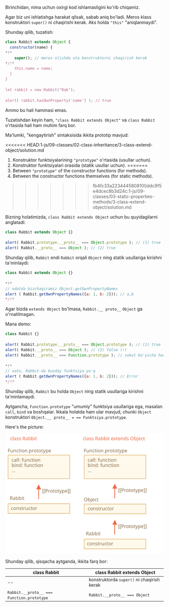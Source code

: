 Birinchidan, nima uchun oxirgi kod ishlamasligini ko'rib chiqamiz.

Agar biz uni ishlatishga harakat qilsak, sabab aniq bo'ladi. Meros klass konstruktori `super()` ni chaqirishi kerak. Aks holda `"this"` "aniqlanmaydi".

Shunday qilib, tuzatish:

```js run
class Rabbit extends Object {
  constructor(name) {
*!*
    super(); // meros olishda ota konstruktorni chaqirish kerak
*/!*
    this.name = name;
  }
}

let rabbit = new Rabbit("Rab");

alert( rabbit.hasOwnProperty('name') ); // true
```

Ammo bu hali hammasi emas.

Tuzatishdan keyin ham, `"class Rabbit extends Object"` va `class Rabbit` o'rtasida hali ham muhim farq bor.

Ma'lumki, "kengaytirish" sintaksisida ikkita prototip mavjud:

<<<<<<< HEAD:1-js/09-classes/02-class-inheritance/3-class-extend-object/solution.md
1. Konstruktor funktsiyalarining `"prototype"` o'rtasida (usullar uchun).
2. Konstruktor funktsiyalari orasida (statik usullar uchun).
=======
1. Between `"prototype"` of the constructor functions (for methods).
2. Between the constructor functions themselves (for static methods).
>>>>>>> fb4fc33a2234445808100ddc9f5e4dcec8b3d24c:1-js/09-classes/03-static-properties-methods/3-class-extend-object/solution.md

Bizning holatimizda, `class Rabbit extends Object` uchun bu quyidagilarni anglatadi:

```js run
class Rabbit extends Object {}

alert( Rabbit.prototype.__proto__ === Object.prototype ); // (1) true
alert( Rabbit.__proto__ === Object ); // (2) true
```

Shunday qilib, `Rabbit` endi `Rabbit` orqali `Object` ning statik usullariga kirishni ta'minlaydi:

```js run
class Rabbit extends Object {}

*!*
// odatda bizchaqiramiz Object.getOwnPropertyNames
alert ( Rabbit.getOwnPropertyNames({a: 1, b: 2})); // a,b
*/!*
```

Agar bizda `extends Object` bo'lmasa, `Rabbit.__ proto__` `Object` ga o'rnatilmagan.

Mana demo:

```js run
class Rabbit {}

alert( Rabbit.prototype.__proto__ === Object.prototype ); // (1) true
alert( Rabbit.__proto__ === Object ); // (2) false (!)
alert( Rabbit.__proto__ === Function.prototype ); // sukut bo'yicha har qanday funktsiya sifatida

*!*
// xato, Rabbit-da bunday funktsiya yo'q
alert ( Rabbit.getOwnPropertyNames({a: 1, b: 2})); // Error
*/!*
```

Shunday qilib, `Rabbit` bu holda `Object` ning statik usullariga kirishni ta'minlamaydi.

Aytgancha, `Function.prototype` "umumiy" funktsiya usullariga ega, masalan `call`, `bind` va boshqalar. Ikkala holatda ham ular mavjud, chunki `Object` konstruktori `Object.__ proto__ = == Funktsiya.prototype`.

Here's the picture:

![](rabbit-extends-object.svg)

Shunday qilib, qisqacha aytganda, ikkita farq bor:

| class Rabbit | class Rabbit extends Object  |
|--------------|------------------------------|
| --             | konstruktorda `super()` ni chaqirish kerak|
| `Rabbit.__proto__ === Function.prototype` | `Rabbit.__proto__ === Object` |
